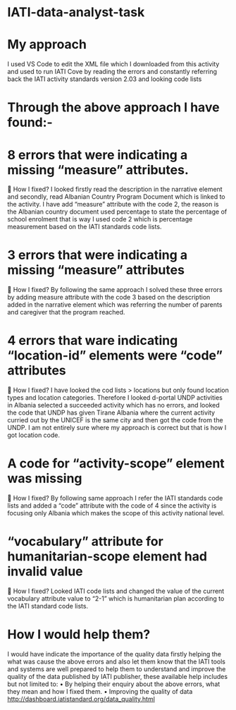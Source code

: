# IATI-data-analyst-task

# My approach
I used VS Code to edit the XML file which I downloaded from this activity and used to run IATI Cove by reading the errors and constantly referring back the IATI activity standards version 2.03 and looking code lists  

# Through the above approach I have found:-

#	8 errors that were indicating a missing “measure” attributes.
	How I fixed?
I looked firstly read the description in the narrative element and secondly, read Albanian Country Program Document which is linked to the activity. I have add “measure” attribute with the code 2, the reason is the Albanian country document used percentage to state the percentage of school enrolment that is way I used code 2 which is percentage measurement based on the IATI standards code lists.

#	3 errors that were indicating a missing “measure” attributes 
	How I fixed?
By following the same approach I solved these three errors by adding measure attribute with the code 3 based on the description added in the narrative element which was referring the number of parents and caregiver that the program reached.

#	4 errors that ware indicating “location-id” elements were “code” attributes
	How I fixed?
I have looked the cod lists > locations but only found location types and location categories. Therefore I looked d-portal UNDP activities in Albania selected a succeeded activity which has no errors, and looked the code that UNDP has given Tirane Albania where the current activity curried out by the UNICEF is the same city and then got the code from the UNDP. I am not entirely sure where my approach is correct but that is how I got location code.

#	A code for “activity-scope” element was missing
	How I fixed?
By following same approach I refer the IATI standards code lists and added a “code” attribute with the code of 4 since the activity is focusing only Albania which makes the scope of this activity national level.

#	“vocabulary” attribute for humanitarian-scope element had invalid value
	How I fixed?
Looked IATI code lists and changed the value of the current vocabulary attribute value to “2-1” which is humanitarian plan according to the IATI standard code lists.

# How I would help them?

I would have indicate the importance of the quality data firstly helping the what was cause the above errors and also let them know that the IATI tools and systems are well prepared to help them to understand and improve the quality of the data published by IATI publisher, these available help includes but not limited to:
•	By helping their enquiry about the above errors, what they mean and how I fixed them.
•	Improving the quality of data http://dashboard.iatistandard.org/data_quality.html
